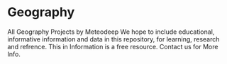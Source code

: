 # Geography

All Geography Projects by Meteodeep
We hope to include educational, informative information and data in this repository, for learning, research and refrence.
This in Information is a free resource.
Contact us for More Info.
